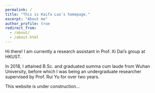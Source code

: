 ```yaml
---
permalink: /
title: "This is Kaifa Luo's homepage."
excerpt: "About me"
author_profile: true
redirect_from: 
  - /about/
  - /about.html
---
```


Hi there! I am currently a research assistant in Prof. Xi Dai’s group at HKUST.

In 2018, I attained B.Sc. and graduated summa cum laude from Wuhan University, before which I was being an undergraduate researcher supervised by Prof. Rui Yu for over two years.

This website is under construction...